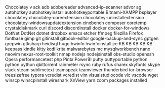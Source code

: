 Chocolatey v
ack 
adb 
adobereader 
advanced-ip-scanner 
advor 
ag 
autohotkey 
autohotkeyinstall 
autohotkeyportable 
Bitnami-XAMPP 
bsplayer 
chocolatey 
chocolatey-coreextension 
chocolatey-uninstallextension 
chocolatey-windowsupdateextension 
cinebench 
composer 
coretemp 
crystaldiskmark 
curl 
discord 
discordinstall 
docker 
docker-for-windows 
DotNet 
DotNet 
dotnet 
dropbox 
emacs 
etcher 
ffmpeg 
filezilla 
Firefox 
fontbase 
gimp 
git 
gitinstall 
gitbook-editor 
google-backup-and-sync 
gptgen 
grepwin 
gtksharp 
heidisql 
hugo 
hwinfo 
hwinfoinstall 
jre 
KB 
KB 
KB 
KB 
KB 
keepass 
kindle 
kitty 
kodi 
krita 
malwarebytes 
mc 
mysqlworkbench 
nano 
neovim 
nexus-root-toolkit 
nmap 
nodejs 
nodejsinstall 
obs-studio 
openssh 
Opera 
performancetest 
php 
Pinta 
PowerBI 
putty 
puttyportable 
python 
python 
python 
qbittorrent 
rainmeter 
rsync 
ruby 
rufus 
sharex 
skyfonts 
skype 
slack 
steam 
sublimetext 
teamspeak 
teamviewer 
thunderbird 
tor-browser 
treesizefree 
typora 
vcredist 
vcredist 
vim 
visualstudiocode 
vlc 
vscode 
wget 
winscp 
winscpinstall 
wireshark 
XnView 
yarn 
zoom 
 packages installed
